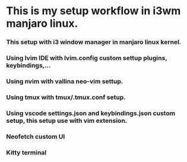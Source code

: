 # This is my setup workflow in i3wm manjaro linux.
### This setup with i3 window manager in manjaro linux kernel.
### Using lvim IDE with lvim.config custom settup plugins, keybindings,...
### Using nvim with vallina neo-vim settup.
### Using tmux with tmux/.tmux.conf setup.
### Using vscode settings.json and keybindings.json custom setup, this setup use with vim extension.
### Neofetch custom UI
### Kitty terminal
